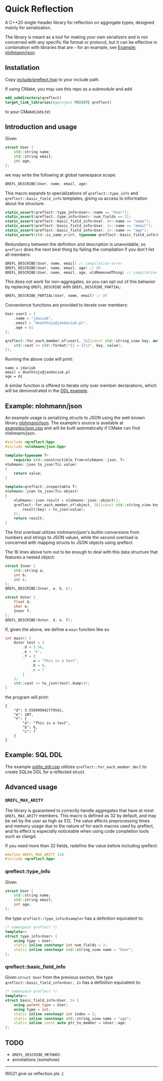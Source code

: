 # Quick Reflection

A C++20 single-header library for reflection on aggregate types, designed mainly for serialization.

The library is meant as a tool for making your own serializers and is not concerned
with any specific file format or protocol, but it can be effective in combination with libraries that are - for
an example, see [Example: nlohmann/json](#example-nlohmannjson).


## Installation

Copy [include/qreflect.hpp]() to your include path.

If using CMake, you may use this repo as a submodule and add
```cmake
add_subdirectory(qreflect)
target_link_libraries(myproject PRIVATE qreflect)
```
to your CMakeLists.txt.

## Introduction and usage

Given
```c++
struct User {
    std::string name;
    std::string email;
    int age;
};
```

we may write the following at global namespace scope:

```c++
QREFL_DESCRIBE(User, name, email, age)
```

This macro expands to specializations of `qreflect::type_info` and `qreflect::basic_field_info` templates,
giving us access to information about the structure:

```c++
static_assert(qreflect::type_info<User>::name == "User");
static_assert(qreflect::type_info<User>::num_fields == 3);
static_assert(qreflect::basic_field_info<User, 0>::name == "name");
static_assert(qreflect::basic_field_info<User, 1>::name == "email");
static_assert(qreflect::basic_field_info<User, 2>::name == "age");
static_assert(std::is_same_v<int, typename qreflect::basic_field_info<User, 2>::type>);
```

Redundancy between the definition and description is unavoidable, so `qreflect` does the
next best thing by failing the compilation if you don't list all members:

```c++
QREFL_DESCRIBE(User, name, email) // compilation error
QREFL_DESCRIBE(User, name, email, age) // OK
QREFL_DESCRIBE(User, name, email, age, oldRemovedThing) // compilation error
```

This does not work for non-aggregates, so you can opt out of this behavior by replacing
`QREFL_DESCRIBE` with `QREFL_DESCRIBE_PARTIAL`:

```c++
QREFL_DESCRIBE_PARTIAL(User, name, email) // OK
```

Convenience functions are provided to iterate over members:

```c++
User user1 = {
    .name = "jdaciuk",
    .email = "deathtojs@jandaciuk.pl",
    .age = 61
};

qreflect::for_each_member_of(user1, [&](const std::string_view key, auto&& value){
    std::cout << std::format("{} = {}\n", key, value);
});
```
Running the above code will print:
```
name = jdaciuk
email = deathtojs@jandaciuk.pl
age = 61
```

A similar function is offered to iterate only over member declarations, which
will be demonstrated in the [DDL example](#example-sql-ddl).

## Example: nlohmann/json

An example usage is serializing structs to JSON using the well-known library 
[nlohmann/json](https://github.com/nlohmann/json).  The example's source is available at [examples/json.cpp]() 
and will be built automatically if CMake can find nlohmann/json.


```c++
#include <qreflect.hpp>
#include <nlohmann/json.hpp>

template<typename T>
	requires std::constructible_from<nlohmann::json, T>
nlohmann::json to_json(T&& value)
{
	return value;
}

template<qreflect::inspectable T>
nlohmann::json to_json(T&& object)
{
	nlohmann::json result = nlohmann::json::object();
	qreflect::for_each_member_of(object, [&](const std::string_view key, auto&& value) {
		result[key] = to_json(value);
	});
	return result;
}
```
The first overload utilizes nlohmann/json's builtin conversions from numbers and strings to JSON values, while
the second overload is concerned with mapping structs to JSON objects using qreflect.

The 16 lines above turn out to be enough to deal with this data structure that features a nested object:
```c++
struct Inner {
	std::string a;
	int b;
	int c;
};
QREFL_DESCRIBE(Inner, a, b, c);

struct Outer {
	float d;
	char e;
	Inner f;
};
QREFL_DESCRIBE(Outer, d, e, f);
```

If, given the above, we define a `main` function like so

```c++
int main() {
	Outer test = {
		.d = 5.56,
		.e = 'k',
		.f = {
			.a = "This is a test",
			.b = 6,
			.c = 7
		}
	};
	std::cout << to_json(test).dump(4);
}
```
the program will print:

```
{
    "d": 5.559999942779541,
    "e": 107,
    "f": {
        "a": "This is a test",
        "b": 6,
        "c": 7
    }
}
```

## Example: SQL DDL

The example [sqlite_ddl.cpp](examples/sqlite_ddl.cpp) utilizes `qreflect::for_each_member_decl`
to create SQLite DDL for a reflected struct.

## Advanced usage

### `QREFL_MAX_ARITY`
The library is guaranteed to correctly handle aggregates that have at most
`QREFL_MAX_ARITY` members. This macro is defined as 32 by default, and may be
set by the user as high as 512. The value affects preprocessing times and
memory usage due to the nature of for-each macros used by qreflect, and its
effect is especially noticeable when using code completion tools such as clangd.

If you need more than 32 fields, redefine the value before including qreflect:
```c++
#define QREFL_MAX_ARITY 128
#include <qreflect.hpp>
```

### qreflect::type_info

Given
```c++
struct User {
    std::string name;
    std::string email;
    int age;
};
```

the type `qreflect::type_info<Example>`
has a definition equivalent to:

```c++
/* namespace qreflect */
template<>
struct type_info<User> {
    using type = User;
    static inline constexpr int num_fields = 3;
    static inline constexpr std::string_view name = "User";
};
```

### qreflect::basic_field_info
Given `struct User` from the previous section, the type `qreflect::basic_field_info<User, 2>`
has a definition equivalent to:

```c++
/* namespace qreflect */
template<>
struct basic_field_info<User, 2> {
    using parent_type = User;
    using type = int;   
    static inline constexpr int index = 2; 
    static inline constexpr std::string_view name = "age"; 
    static inline const auto ptr_to_member = &User::age; 
};
```


## TODO

 - `QREFL_DESCRIBE_METHODS`
 - annotations (somehow)

<hr />

WG21 give us reflection pls :(